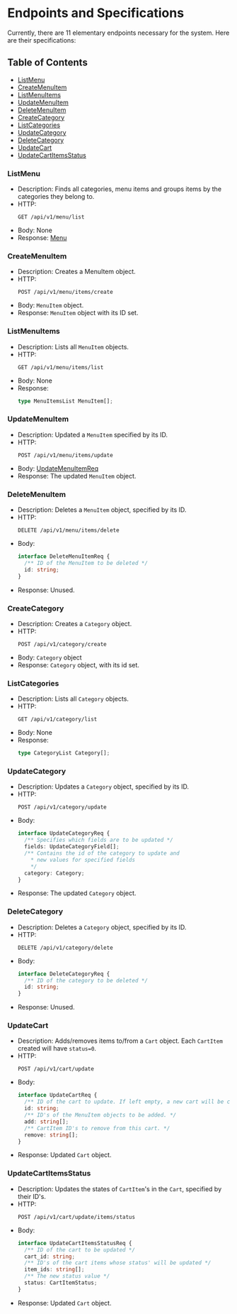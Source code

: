 # Endpoints and Specifications

Currently, there are 11 elementary endpoints necessary for the system. Here are their specifications:

## Table of Contents
- [ListMenu](#listmenu)
- [CreateMenuItem](#createmenuitem)
- [ListMenuItems](#listmenuitems)
- [UpdateMenuItem](#updatemenuitem)
- [DeleteMenuItem](#deletemenuitem)
- [CreateCategory](#createcategory)
- [ListCategories](#listcategories)
- [UpdateCategory](#updatecategory)
- [DeleteCategory](#deletecategory)
- [UpdateCart](#updatecart)
- [UpdateCartItemsStatus](#updatecartitemsstatus)

### ListMenu
- Description: Finds all categories, menu items and groups items by the categories they belong to.
- HTTP:
  ```http
  GET /api/v1/menu/list
  ```
- Body: None
- Response: [Menu](./types.md#menu)

### CreateMenuItem
- Description: Creates a MenuItem object.
- HTTP:
  ```http
  POST /api/v1/menu/items/create
  ```
- Body: `MenuItem` object.
- Response: `MenuItem` object with its ID set.

### ListMenuItems
- Description: Lists all `MenuItem` objects.
- HTTP:
  ```http
  GET /api/v1/menu/items/list
  ```
- Body: None
- Response:
  ```Typescript
  type MenuItemsList MenuItem[];
  ```

### UpdateMenuItem
- Description: Updated a `MenuItem` specified by its ID.
- HTTP:
  ```http
  POST /api/v1/menu/items/update
  ```
- Body: [UpdateMenuItemReq](./types.md#updatemenuitemreq)
- Response: The updated `MenuItem` object.

### DeleteMenuItem
  - Description: Deletes a `MenuItem` object, specified by its ID.
  - HTTP:
    ```http
    DELETE /api/v1/menu/items/delete
    ```
  - Body: 
    ```Typescript
    interface DeleteMenuItemReq {
      /** ID of the MenuItem to be deleted */
      id: string;
    }
    ```
  - Response: Unused.

### CreateCategory
  - Description: Creates a `Category` object.
  - HTTP:
    ```http
    POST /api/v1/category/create
    ```
  - Body: `Category` object
  - Response: `Category` object, with its id set.

### ListCategories
  - Description: Lists all `Category` objects.
  - HTTP:
    ```http
    GET /api/v1/category/list
    ```
  - Body: None
  - Response: 
    ```Typescript
    type CategoryList Category[];
    ```

### UpdateCategory
  - Description: Updates a `Category` object, specified by its ID.
  - HTTP:
    ```http
    POST /api/v1/category/update
    ```
  - Body: 
    ```Typescript
    interface UpdateCategoryReq {
      /** Specifies which fields are to be updated */
      fields: UpdateCategoryField[];
      /** Contains the id of the category to update and
        * new values for specified fields
        */
      category: Category;
    }
    ```
  - Response: The updated `Category` object.

### DeleteCategory
  - Description: Deletes a `Category` object, specified by its ID.
  - HTTP:
    ```http
    DELETE /api/v1/category/delete
    ```
  - Body: 
    ```Typescript
    interface DeleteCategoryReq {
      /** ID of the category to be deleted */
      id: string;
    }
    ```
  - Response: Unused.

### UpdateCart
  - Description: Adds/removes items to/from a `Cart` object. Each `CartItem` created will have `status=0`.
  - HTTP:
    ```http
    POST /api/v1/cart/update
    ```
  - Body: 
    ```Typescript
    interface UpdateCartReq {
      /** ID of the cart to update. If left empty, a new cart will be created. */
      id: string;
      /** ID's of the MenuItem objects to be added. */
      add: string[];
      /** CartItem ID's to remove from this cart. */
      remove: string[];
    }
    ```
  - Response: Updated `Cart` object.

### UpdateCartItemsStatus
  - Description: Updates the states of `CartItem`'s in the `Cart`, specified by their ID's.
  - HTTP:
    ```http
    POST /api/v1/cart/update/items/status
    ```
  - Body:
    ```Typescript
    interface UpdateCartItemsStatusReq {
      /** ID of the cart to be updated */
      cart_id: string;
      /** ID's of the cart items whose status' will be updated */
      item_ids: string[];
      /** The new status value */
      status: CartItemStatus;
    }
    ```
  - Response: Updated `Cart` object.

